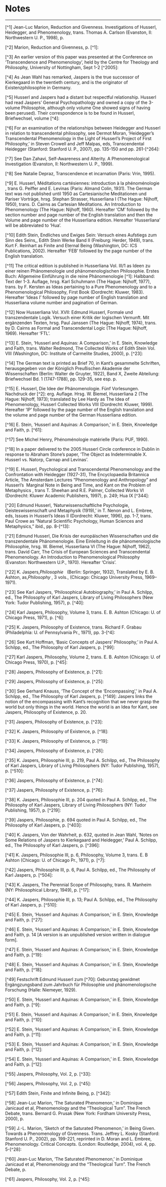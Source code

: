 Notes
=====

------------------------------------------------------------------------

[^1] Jean-Luc Marion, Reduction and Givenness. Investigations of
Husserl, Heidegger, and Phenomenology, trans. Thomas A. Carlson
(Evanston, Il: Northwestern U. P., 1998), p.

[^2] Marion, Reduction and Givenness, p. [^1]:

[^3] An earlier version of this paper was presented at the Conference on
‘Transcendence and Phenomenology’, held by the Centre for Theology and
Philosophy, University of Nottingham, Sept 1-2 [^2005]:

[^4] As Jean Wahl has remarked, Jaspers is the true successor of
Kierkegaard in the twentieth century, and is the originator of
Existenzphilosophie in Germany.

[^5] Husserl and Jaspers had a distant but respectful relationship.
Husserl had read Jaspers’ General Psychopathology and owned a copy of
the 3-volume Philosophie, although only volume One showed signs of
having been perused). Their correspondence is to be found in Husserl,
Briefwechsel, volume [^4]:

[^6] For an examination of the relationships between Heidegger and
Husserl in relation to transcendental philosophy, see Dermot Moran,
‘Heidegger’s Transcendental Phenomenology in the Light of Husserl’s
Project of First Philosophy,’ in Steven Crowell and Jeff Malpas, eds,
Transcendental Heidegger (Stanford: Stanford U. P., 2007), pp. 135-150
and pp. 261-[^264]:

[^7] See Dan Zahavi, Self-Awareness and Alterity. A Phenomenological
Investigation (Evanston, Il: Northwestern U. P., 1999).

[^8] See Natalie Depraz, Transcendence et incarnation (Paris: Vrin,
1995).

[^9] E. Husserl, Méditations cartésiennes: introduction à la
phénoménologie , trans G. Peiffer and E. Levinas (Paris: Almand Colin,
1931). The German text was not published until 1950 as Cartesianische
Meditationen und Pariser Vorträge, hrsg. Stephan Strasser, Husserliana I
(The Hague: Nijhoff, 1950), trans. D. Cairns as Cartesian Meditations.
An Introduction to Phenomenology (The Hague: Nijhoff, 1960). Hereafter
‘CM’ followed by the section number and page number of the English
translation and then the Volume and page number of the Husserliana
edition. Hereafter ‘Husserliana’ will be abbreviated to ‘Hua’.

[^10] Edith Stein, Endliches und Ewiges Sein: Versuch eines Aufstiegs
zum Sinn des Seins,, Edith Stein Werke Band II (Freiburg: Herder, 1949),
trans. Kurt F. Reinhart as Finite and Eternal Being (Washington, DC: ICS
Publications, 2002). Hereafter ‘FEB’ followed by the page number of the
English translation.

[^11] The critical edition is published in Husserliana Vol. III/1 as
Ideen zu einer reinen Phänomenologie und phänomenologischen Philosophie.
Erstes Buch: Allgemeine Einführung in die reine Phänomenologie [^1]:
Halbband: Text der 1-3. Auflage, hrsg. Karl Schuhmann (The Hague:
Nijhoff, 1977), trans. by F. Kersten as Ideas pertaining to a Pure
Phenomenology and to a Phenomenological Philosophy, First Book
(Dordrecht: Kluwer, 1983). Hereafter ‘Ideas I’ followed by page number
of English translation and Husserliana volume number and pagination of
German.

[^12] Now Husserliana Vol. XVII: Edmund Husserl, Formale und
transzendentale Logik. Versuch einer Kritik der logischen Vernunft. Mit
ergänzenden Texten, hrsg. Paul Janssen (The Hague: Nijhoff, 1974),
trans. by D. Cairns as Formal and Transcendental Logic (The Hague:
Nijhoff, 1969). Hereafter ‘FTL’.

[^13] E. Stein, ‘Husserl and Aquinas: A Comparison,’ in E. Stein,
Knowledge and Faith, trans. Walter Redmond, The Collected Works of Edith
Stein Vol. VIII (Washington, DC: Institute of Carmelite Studies, 2000),
p. [^23]:

[^14] The German text is printed as Brief 70, in Kant’s gesammelte
Schriften, herausgegeben von der Königlich Preußischen Akademie der
Wissenschaften (Berlin: Walter de Gruyter, 1922), Band X, Zweite
Abteilung: Briefwechsel Bd. 1 (1747-1788), pp. 129-35, see esp. p.
[^130]:

[^15] E. Husserl, Die Idee der Phänomenologie. Fünf Vorlesungen.
Nachdruck der [^2]: erg. Auflage. Hrsg. W. Biemel, Husserliana 2 (The
Hague: Nijhoff, 1973); translated by Lee Hardy as The Idea of
Phenomenology, Husserl Collected Works VIII (Dordrecht: Kluwer, 1999).
Hereafter ‘IP’ followed by the page number of the English translation
and the volume and page number of the German Husserliana edition.

[^16] E. Stein, ‘Husserl and Aquinas: A Comparison,’ in E. Stein,
Knowledge and Faith, p. [^61]:

[^17] See Michel Henry, Phénoménologie matérielle (Paris: PUF, 1990).

[^18] In a paper delivered to the 2005 Husserl Circle conference in
Dublin in response to Abraham Stone’s paper, ‘The Object as
Indeterminable X. Husserl vs. Natorp, Carnap and Levinas’.

[^19] E. Husserl, Psychological and Transcendental Phenomenology and the
Confrontation with Heidegger (1927-31), The Encyclopaedia Britannica
Article, The Amsterdam Lectures “Phenomenology and Anthropology” and
Husserl’s  Marginal Note in Being and Time, and Kant on the Problem of
Metaphysics , trans T. Sheehan and R.E. Palmer, Collected Works VI
(Dordrecht: Kluwer Academic Publishers, 1997), p. 249; Hua IX [^344]:

[^20] Edmund Husserl, ‘Naturwissenschaftliche Psychologie,
Geisteswissenschaft und Metaphysik (1919),’ in T. Nenon and L. Embree,
eds, Issues in Husserl’s Ideas II (Dordrecht: Kluwer, 1996), pp. 1-7,
trans. Paul Crowe as “Natural Scientific Psychology, Human Sciences and
Metaphysics,” ibid., pp. 8-[^13]:

[^21] Edmund Husserl, Die Krisis der europäischen Wissenschaften und die
transzendentale Phänomenologie. Eine Einleitung in die phänomenologische
Philosophie, hrsg. W. Biemel, Husserliana VI (The Hague: Nijhoff, 1962),
trans. David Carr, The Crisis of European Sciences and Transcendental
Phenomenology. An Introduction to Phenomenological Philosophy (Evanston:
Northwestern U.P., 1970). Hereafter ‘Crisis’.

[^22] K. Jaspers,*Philosophie*   (Berlin: Springer, 1932), Translated by
E. B. Ashton, as,*Philosophy* , 3 vols., (Chicago: Chicago University
Press, 1969–1971).

[^23] See Karl Jaspers, ‘Philosophical Autobiography,’ in Paul A.
Schilpp, ed., The Philosophy of Karl Jaspers, Library of Living
Philosophers (New York: Tudor Publishing, 1957), p. [^40]:

[^24] Karl Jaspers, Philosophy, Volume 3, trans. E. B. Ashton (Chicago:
U. of Chicago Press, 1971), p. [^6]:

[^25] K. Jaspers, Philosophy of Existence, trans. Richard F. Grabau
(Philadelphia: U. of Pennsylvania Pr., 1971), pp. 3-[^4]:

[^26] See Kurt Hoffman, ‘Basic Concepts of Jaspers’ Philosophy,’ in Paul
A. Schilpp, ed., The Philosophy of Karl Jaspers, p. [^99]:

[^27] Karl Jaspers, Philosophy, Volume 2, trans. E. B. Ashton (Chicago:
U. of Chicago Press, 1970), p. [^45]:

[^28] Jaspers, Philosophy of Existence, p. [^21]:

[^29] Jaspers, Philosophy of Existence, p. [^25]:

[^30] See Gerhard Knauss, ‘The Concept of the ‘Encompassing’,’ in Paul
A. Schilpp, ed., The Philosophy of Karl Jaspers, p. [^149]: Jaspers
links the notion of the encompassing with Kant’s recognition that we
never grasp the world but only things in the world. Hence the world is
an Idea for Kant, see Jaspers, Philosophy of Existence, p. 20.

[^31] Jaspers, Philosophy of Existence, p. [^23]:

[^32] K. Jaspers, Philosophy of Existence, p. [^18]:

[^33] K. Jaspers, Philosophy of Existence, p. [^19]:

[^34] Jaspers, Philosophy of Existence, p. [^26]:

[^35] K. Jaspers, Philosophie III, p. 219, Paul A. Schilpp, ed., The
Philosophy of Karl Jaspers, Library of Living Philosophers (NY: Tudor
Publishing, 1957), p. [^510]:

[^36] Jaspers, Philosophy of Existence, p. [^74]:

[^37] Jaspers, Philosophy of Existence, p. [^76]:

[^38] K. Jaspers, Philosophie III, p. 204 quoted in Paul A. Schilpp,
ed., The Philosophy of Karl Jaspers, Library of Living Philosophers (NY:
Tudor Publishing, 1957), p. [^219]:

[^39] Jaspers, Philosophie, p. 694 quoted in Paul A. Schilpp, ed., The
Philosophy of Karl Jaspers, p. [^403]:

[^40] K. Jaspers, Von der Wahrheit, p. 632, quoted in Jean Wahl, ‘Notes
on Some Relations of Jaspers to Kierkegaard and Heidegger,’ Paul A.
Schilpp, ed., The Philosophy of Karl Jaspers, p. [^396]:

[^41] K. Jaspers, Philosophie III, p. 6, Philosophy, Volume 3, trans. E.
B Ashton (Chicago: U. of Chicago Pr., 1971), p. [^7]:

[^42] Jaspers, Philosophie III, p. 6, Paul A. Schilpp, ed., The
Philosophy of Karl Jaspers, p. [^504]:

[^43] K. Jaspers, The Perennial Scope of Philosophy, trans. R. Manheim
(NY: Philosophical Library, 1949), p. [^17]:

[^44] K. Jaspers, Philosophie III, p. 13; Paul A. Schilpp, ed., The
Philosophy of Karl Jaspers, p. [^510]:

[^45] E. Stein, ‘Husserl and Aquinas: A Comparison,’ in E. Stein,
Knowledge and Faith, p. [^27]:

[^46] E. Stein, ‘Husserl and Aquinas: A Comparison,’ in E. Stein,
Knowledge and Faith, p. 14 [A version is an unpublished version written
in dialogue form].

[^47] E. Stein, ‘Husserl and Aquinas: A Comparison,’ in E. Stein,
Knowledge and Faith, p. [^19]:

[^48] E. Stein, ‘Husserl and Aquinas: A Comparison,’ in E. Stein,
Knowledge and Faith, p. [^18]:

[^49] Festschrift Edmund Husserl zum [^70]: Geburstag gewidmet
Ergängzungsband zum Jahrbuch für Philosophie und phänomenologische
Forschung (Halle: Niemeyer, 1929).

[^50] E. Stein, ‘Husserl and Aquinas: A Comparison,’ in E. Stein,
Knowledge and Faith, p. [^9]:

[^51] E. Stein, ‘Husserl and Aquinas: A Comparison,’ in E. Stein,
Knowledge and Faith, p. [^10]:

[^52] E. Stein, ‘Husserl and Aquinas: A Comparison,’ in E. Stein,
Knowledge and Faith, p. [^11]:

[^53] E. Stein, ‘Husserl and Aquinas: A Comparison,’ in E. Stein,
Knowledge and Faith, p. [^12]:

[^54] E. Stein, ‘Husserl and Aquinas: A Comparison,’ in E. Stein,
Knowledge and Faith, p. [^12]:

[^55] Jaspers, Philosophy, Vol. 2, p. [^33]:

[^56] Jaspers, Philosophy, Vol. 2, p. [^45]:

[^57] Edith Stein, Finite and Infinite Being, p. [^342]:

[^58] Jean-Luc Marion, ‘The Saturated Phenomenon,’ in Dominique Janicaud
et al, Phenomenology and the “Theological Turn”. The French Debate,
trans. Bernard G. Prusak (New York: Fordham University Press, 2000), p.
[^210]:

[^59] J.-L. Marion, ‘Sketch of the Saturated Phenomenon,’ in Being
Given. Towards a Phenomenology of Givenness. Trans. Jeffrey L. Kosky
(Stanford: Stanford U. P., 2002), pp. 199-221, reprinted in D. Moran and
L. Embree, Phenomenology. Critical Concepts. (London: Routledge, 2004),
vol. 4, pp. 5-[^28]:

[^60] Jean-Luc Marion, ‘The Saturated Phenomenon,’ in Dominique Janicaud
et al, Phenomenology and the “Theological Turn”. The French Debate, p.
[^212]:

[^61] Jaspers, Philosophy, Vol. 2, p. [^45]:

